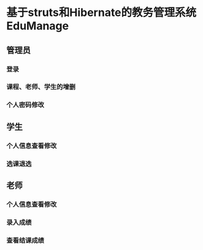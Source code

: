 # 基于struts和Hibernate的教务管理系统EduManage

## 管理员
### 登录
### 课程、老师、学生的增删
### 个人密码修改
## 学生
### 个人信息查看修改
### 选课退选
## 老师
### 个人信息查看修改
### 录入成绩
### 查看结课成绩
